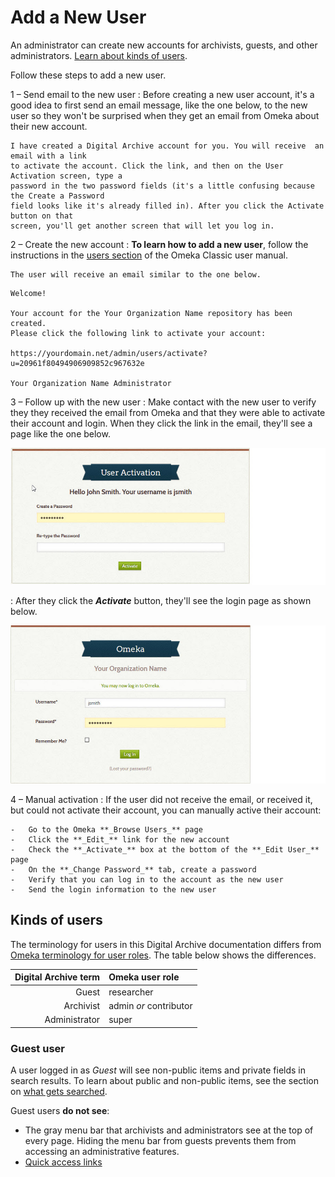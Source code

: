 # Add a New User

An administrator can create new accounts for archivists, guests, and other administrators.
[Learn about kinds of users](#kinds-of-users).

Follow these steps to add a new user.

1 &ndash; Send email to the new user
:   Before creating a new user account, it's a good idea to first send an email
    message, like the one below, to the new user so they won't be surprised when
    they get an email from Omeka about their new account.

``` text
I have created a Digital Archive account for you. You will receive  an email with a link
to activate the account. Click the link, and then on the User Activation screen, type a
password in the two password fields (it's a little confusing because the Create a Password
field looks like it's already filled in). After you click the Activate button on that
screen, you'll get another screen that will let you log in.
```

2 &ndash; Create the new account
:   **To learn how to add a new user**, follow the instructions in the
    [users section](https://omeka.org/classic/docs/Admin/Users/) of the Omeka
    Classic user manual.

    The user will receive an email similar to the one below.

``` text
Welcome!

Your account for the Your Organization Name repository has been created.
Please click the following link to activate your account:

https://yourdomain.net/admin/users/activate?u=20961f80494906909852c967632e

Your Organization Name Administrator
```

3 &ndash; Follow up with the new user
:   Make contact with the new user to verify they they received the email
    from Omeka and that they were able to activate their account and login.
    When they click the link in the email, they'll see a page like the one below.

![Activation screen](add-new-user-1.jpg)

:   After they click the **_Activate_** button, they'll see the login page as shown below.

![Login screen](add-new-user-2.jpg)


4 &ndash; Manual activation
:   If the user did not receive the email, or received it, but could not activate their
    account, you can manually active their account:
    
    -   Go to the Omeka **_Browse Users_** page
    -   Click the **_Edit_** link for the new account
    -   Check the **_Activate_** box at the bottom of the **_Edit User_** page
    -   On the **_Change Password_** tab, create a password
    -   Verify that you can log in to the account as the new user
    -   Send the login information to the new user


## Kinds of users

The terminology for users in this Digital Archive documentation differs from
[Omeka terminology for user roles](https://omeka.org/classic/docs/Admin/Users/). 
The table below shows the differences.

Digital Archive term | Omeka user role
---:|:---
Guest|researcher
Archivist|admin *or* contributor
Administrator|super

### Guest user

A user logged in as *Guest* will see non-public items and private fields in search results.
To learn about public and non-public items, see the section on [what gets searched](/archivist/what-gets-searched/).

Guest users **do not see**:

-   The gray menu bar that archivists and administrators see at the top of every
    page. Hiding the menu bar from guests prevents them from accessing an administrative features.
-   [Quick access links](/archivist/special-features-archivist/#quick-access-links)




